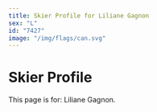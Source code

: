 ```yaml
---
title: Skier Profile for Liliane Gagnon
sex: "L"
id: "7427"
image: "/img/flags/can.svg" 
---
```


# Skier Profile

This page is for: Liliane Gagnon.
    